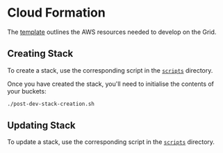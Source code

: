 # Cloud Formation

The [template](./dev-template.json) outlines the AWS resources needed to develop on the Grid.

## Creating Stack

To create a stack, use the corresponding script in the [`scripts`](./scripts/) directory.

Once you have created the stack, you'll need to initialise the contents of your buckets:

```sh
./post-dev-stack-creation.sh
```

## Updating Stack

To update a stack, use the corresponding script in the [`scripts`](./scripts/) directory.
